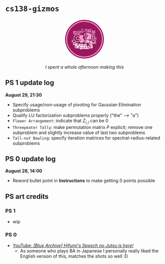 # `cs138-gizmos`

<div align="center">

<img src="./assets/138_logo.png" width="25%" />

<i>I spent a whole afternoon making this</i>

</div>

## PS 1 update log

**August 29, 21:30**

- Specify usage/non-usage of pivoting for Gaussian Elimination subproblems
- Qualify LU factorization subproblems properly ("the" –> "a")
- `Flower Arrangement`: indicate that $`Z_{i,j}`$ can be $`0`$
- `Threepeater Tally`: make permutation matrix $`P`$ explicit; remove one subproblem and slightly increase value of last two subproblems
- `Tall-nut Bowling`: specify iteration matrices for spectral-radius-related subproblems

## PS 0 update log

**August 28, 14:00**

- Reword bullet point in **Instructions** to make getting $`0`$ points possible

## PS art credits

### PS 1

- wip

### PS 0

- [YouTube: _\[Blue Archive\] Hifumi's Speech no Jutsu is here!_](https://www.youtube.com/watch?v=xeMNQBdg-Wo)
  - As someone who plays BA in Japanese I personally really liked the English version of this, matches the shots so well :D
